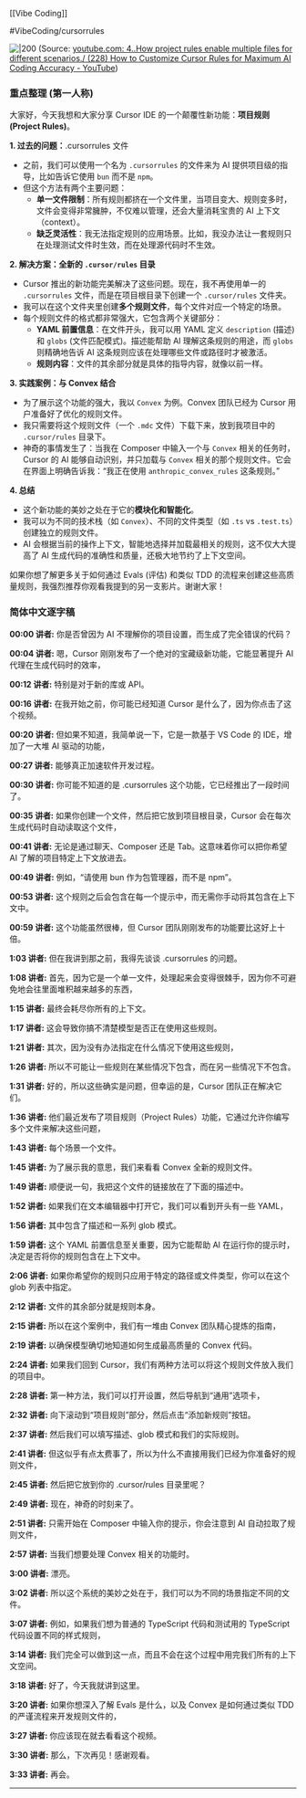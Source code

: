 
[[Vibe Coding]]

#VibeCoding/cursorrules


![|200](https://i.ytimg.com/vi/QXOZfIUOnQM/hqdefault.jpg)
(Source: [youtube.com: 4..How project rules enable multiple files for different scenarios./ (228) How to Customize Cursor Rules for Maximum AI Coding Accuracy - YouTube](https://youtu.be/QXOZfIUOnQM?t=82))


### 重点整理 (第一人称)

大家好，今天我想和大家分享 Cursor IDE 的一个颠覆性新功能：**项目规则 (Project Rules)**。

**1. 过去的问题：**.cursorrules 文件

- 之前，我们可以使用一个名为 `.cursorrules` 的文件来为 AI 提供项目级的指导，比如告诉它使用 `bun` 而不是 `npm`。
- 但这个方法有两个主要问题：
    - **单一文件限制**：所有规则都挤在一个文件里，当项目变大、规则变多时，文件会变得非常臃肿，不仅难以管理，还会大量消耗宝贵的 AI 上下文（context）。
    - **缺乏灵活性**：我无法指定规则的应用场景。比如，我没办法让一套规则只在处理测试文件时生效，而在处理源代码时不生效。

**2. 解决方案：全新的 `.cursor/rules` 目录**

- Cursor 推出的新功能完美解决了这些问题。现在，我不再使用单一的 `.cursorrules` 文件，而是在项目根目录下创建一个 `.cursor/rules` 文件夹。
- 我可以在这个文件夹里创建**多个规则文件**，每个文件对应一个特定的场景。
- 每个规则文件的格式都非常强大，它包含两个关键部分：
    - **YAML 前置信息**：在文件开头，我可以用 YAML 定义 `description` (描述) 和 `globs` (文件匹配模式)。描述能帮助 AI 理解这条规则的用途，而 `globs` 则精确地告诉 AI 这条规则应该在处理哪些文件或路径时才被激活。
    - **规则内容**：文件的其余部分就是具体的指导内容，就像以前一样。

**3. 实践案例：与 Convex 结合**

- 为了展示这个功能的强大，我以 `Convex` 为例。Convex 团队已经为 Cursor 用户准备好了优化的规则文件。
- 我只需要将这个规则文件（一个 `.mdc` 文件）下载下来，放到我项目中的 `.cursor/rules` 目录下。
- 神奇的事情发生了：当我在 Composer 中输入一个与 `Convex` 相关的任务时，Cursor 的 AI 能够自动识别，并只加载与 `Convex` 相关的那个规则文件。它会在界面上明确告诉我：“我正在使用 `anthropic_convex_rules` 这条规则。”

**4. 总结**

- 这个新功能的美妙之处在于它的**模块化和智能化**。
- 我可以为不同的技术栈（如 `Convex`）、不同的文件类型（如 `.ts` vs `.test.ts`）创建独立的规则文件。
- AI 会根据当前的操作上下文，智能地选择并加载最相关的规则，这不仅大大提高了 AI 生成代码的准确性和质量，还极大地节约了上下文空间。

如果你想了解更多关于如何通过 Evals (评估) 和类似 TDD 的流程来创建这些高质量规则，我强烈推荐你观看我提到的另一支影片。谢谢大家！

### 简体中文逐字稿

**00:00 讲者:** 你是否曾因为 AI 不理解你的项目设置，而生成了完全错误的代码？

**00:04 讲者:** 嗯，Cursor 刚刚发布了一个绝对的宝藏级新功能，它能显著提升 AI 代理在生成代码时的效率，

**00:12 讲者:** 特别是对于新的库或 API。

**00:16 讲者:** 在我开始之前，你可能已经知道 Cursor 是什么了，因为你点击了这个视频。

**00:20 讲者:** 但如果不知道，我简单说一下，它是一款基于 VS Code 的 IDE，增加了一大堆 AI 驱动的功能，

**00:27 讲者:** 能够真正加速软件开发过程。

**00:30 讲者:** 你可能不知道的是 .cursorrules 这个功能，它已经推出了一段时间了。

**00:35 讲者:** 如果你创建一个文件，然后把它放到项目根目录，Cursor 会在每次生成代码时自动读取这个文件，

**00:41 讲者:** 无论是通过聊天、Composer 还是 Tab。这意味着你可以把你希望 AI 了解的项目特定上下文放进去。

**00:49 讲者:** 例如，“请使用 bun 作为包管理器，而不是 npm”。

**00:53 讲者:** 这个规则之后会包含在每一个提示中，而无需你手动将其包含在上下文中。

**00:59 讲者:** 这个功能虽然很棒，但 Cursor 团队刚刚发布的功能要比这好上十倍。

**1:03 讲者:** 但在我讲到那之前，我得先谈谈 .cursorrules 的问题。

**1:08 讲者:** 首先，因为它是一个单一文件，处理起来会变得很棘手，因为你不可避免地会往里面堆积越来越多的东西，

**1:15 讲者:** 最终会耗尽你所有的上下文。

**1:17 讲者:** 这会导致你搞不清楚模型是否正在使用这些规则。

**1:21 讲者:** 其次，因为没有办法指定在什么情况下使用这些规则，

**1:26 讲者:** 所以不可能让一些规则在某些情况下包含，而在另一些情况下不包含。

**1:31 讲者:** 好的，所以这些确实是问题，但幸运的是，Cursor 团队正在解决它们。

**1:36 讲者:** 他们最近发布了项目规则（Project Rules）功能，它通过允许你编写多个文件来解决这些问题，

**1:43 讲者:** 每个场景一个文件。

**1:45 讲者:** 为了展示我的意思，我们来看看 Convex 全新的规则文件。

**1:49 讲者:** 顺便说一句，我把这个文件的链接放在了下面的描述中。

**1:52 讲者:** 如果我们在文本编辑器中打开它，我们可以看到开头有一些 YAML，

**1:56 讲者:** 其中包含了描述和一系列 glob 模式。

**1:59 讲者:** 这个 YAML 前置信息至关重要，因为它能帮助 AI 在运行你的提示时，决定是否将你的规则包含在上下文中。

**2:06 讲者:** 如果你希望你的规则只应用于特定的路径或文件类型，你可以在这个 glob 列表中指定。

**2:12 讲者:** 文件的其余部分就是规则本身。

**2:15 讲者:** 所以在这个案例中，我们有一堆由 Convex 团队精心提炼的指南，

**2:19 讲者:** 以确保模型确切地知道如何生成最高质量的 Convex 代码。

**2:24 讲者:** 如果我们回到 Cursor，我们有两种方法可以将这个规则文件放入我们的项目中。

**2:28 讲者:** 第一种方法，我们可以打开设置，然后导航到“通用”选项卡，

**2:32 讲者:** 向下滚动到“项目规则”部分，然后点击“添加新规则”按钮。

**2:37 讲者:** 然后我们可以填写描述、glob 模式和我们的实际规则。

**2:41 讲者:** 但这似乎有点太费事了，所以为什么不直接用我们已经为你准备好的规则文件，

**2:45 讲者:** 然后把它放到你的 .cursor/rules 目录里呢？

**2:49 讲者:** 现在，神奇的时刻来了。

**2:51 讲者:** 只需开始在 Composer 中输入你的提示，你会注意到 AI 自动拉取了规则文件，

**2:57 讲者:** 当我们想要处理 Convex 相关的功能时。

**3:00 讲者:** 漂亮。

**3:02 讲者:** 所以这个系统的美妙之处在于，我们可以为不同的场景指定不同的文件。

**3:07 讲者:** 例如，如果我们想为普通的 TypeScript 代码和测试用的 TypeScript 代码设置不同的样式规则，

**3:14 讲者:** 我们完全可以做到这一点，而且不会在这个过程中用完我们所有的上下文空间。

**3:18 讲者:** 好了，今天我就讲到这里。

**3:20 讲者:** 如果你想深入了解 Evals 是什么，以及 Convex 是如何通过类似 TDD 的严谨流程来开发规则文件的，

**3:27 讲者:** 你应该现在就去看看这个视频。

**3:30 讲者:** 那么，下次再见！感谢观看。

**3:33 讲者:** 再会。

---

